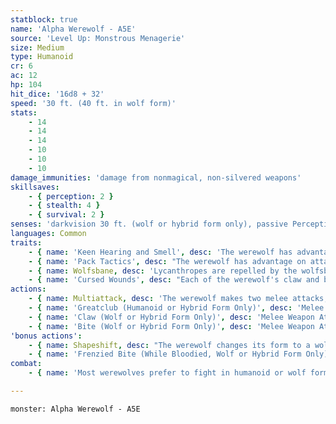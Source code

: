 ```yaml
---
statblock: true
name: 'Alpha Werewolf - A5E'
source: 'Level Up: Monstrous Menagerie'
size: Medium
type: Humanoid
cr: 6
ac: 12
hp: 104
hit_dice: '16d8 + 32'
speed: '30 ft. (40 ft. in wolf form)'
stats:
    - 14
    - 14
    - 14
    - 10
    - 10
    - 10
damage_immunities: 'damage from nonmagical, non-silvered weapons'
skillsaves:
    - { perception: 2 }
    - { stealth: 4 }
    - { survival: 2 }
senses: 'darkvision 30 ft. (wolf or hybrid form only), passive Perception 14'
languages: Common
traits:
    - { name: 'Keen Hearing and Smell', desc: 'The werewolf has advantage on Perception checks that rely on hearing or smell.' }
    - { name: 'Pack Tactics', desc: "The werewolf has advantage on attack rolls against a creature if at least one of the werewolf's allies is within 5 feet of the creature and not incapacitated." }
    - { name: Wolfsbane, desc: 'Lycanthropes are repelled by the wolfsbane flower. A lycanthrope in hybrid or beast form is poisoned while within 10 feet of a living or dried wolfsbane flower that it can smell. If wolfsbane is applied to a weapon or ammunition, lycanthropes are damaged by the weapon as if it were silver. An application of wolfsbane lasts for 1 hour.' }
    - { name: 'Cursed Wounds', desc: "Each of the werewolf's claw and bite attacks deals an additional 7 (2d6) necrotic damage, and the target's hit point maximum is reduced by an amount equal to the necrotic damage taken. This reduction lasts until the target finishes a long rest. The target dies if its hit point maximum is reduced to 0." }
actions:
    - { name: Multiattack, desc: 'The werewolf makes two melee attacks, only one of which can be with its bite.' }
    - { name: 'Greatclub (Humanoid or Hybrid Form Only)', desc: 'Melee Weapon Attack: +4 to hit, reach 5 ft., one target. Hit: 6 (1d8 + 2) bludgeoning damage.' }
    - { name: 'Claw (Wolf or Hybrid Form Only)', desc: 'Melee Weapon Attack: +4 to hit, reach 5 ft., one target. Hit: 6 (1d8 + 2) slashing damage.' }
    - { name: 'Bite (Wolf or Hybrid Form Only)', desc: 'Melee Weapon Attack: +4 to hit, reach 5 ft., one target. Hit: 6 (1d8 + 2) piercing damage. If the target is a humanoid, it makes a DC 12 Constitution saving throw. On a failure, it is cursed with werewolf lycanthropy.' }
'bonus actions':
    - { name: Shapeshift, desc: "The werewolf changes its form to a wolf, a wolf-humanoid hybrid, or into its true form, which is a humanoid. While shapeshifted, its statistics are unchanged. It can't speak in wolf form. Its equipment is not transformed. It reverts to its true form if it dies." }
    - { name: 'Frenzied Bite (While Bloodied, Wolf or Hybrid Form Only)', desc: 'The werewolf makes a bite attack.' }
combat:
    - { name: 'Most werewolves prefer to fight in humanoid or wolf form, but some fight openly in hybrid form', desc: 'The werewolf prefers to attack with surprise or alongside allies. When bloodied, a werewolf lacking self-control instinctively switches to hybrid form and uses Frenzied Bite. A werewolf flees when reduced to 15 hit points or fewer.' }

---
```

```statblock
monster: Alpha Werewolf - A5E
```
